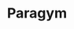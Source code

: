 ---
title: Paragym
description: Création de contenu
resume:
  titre: Paragym
  court: Marketing
identifiant:
slug:
ordre: 11
image: /img/paragym-reseaux-sociaux.jpg
i18n: fr
tall: true
portfolios:
  - Marketing
  - Réseaux sociaux
link:
  external: true
  url: https://www.facebook.com/paragym/
---